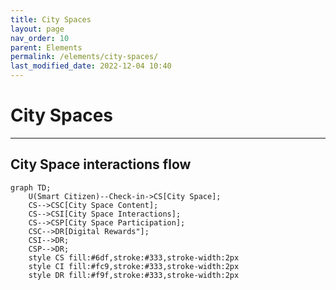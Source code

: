 ```yaml
---
title: City Spaces
layout: page
nav_order: 10
parent: Elements
permalink: /elements/city-spaces/
last_modified_date: 2022-12-04 10:40
---
```


# City Spaces

----------------

## City Space interactions flow

```mermaid
graph TD;
    U(Smart Citizen)--Check-in->CS[City Space];
    CS-->CSC[City Space Content];
    CS-->CSI[City Space Interactions];
    CS-->CSP[City Space Participation];
    CSC-->DR[Digital Rewards"];
    CSI-->DR;
    CSP-->DR;
    style CS fill:#6df,stroke:#333,stroke-width:2px
    style CI fill:#fc9,stroke:#333,stroke-width:2px
    style DR fill:#f9f,stroke:#333,stroke-width:2px
```
